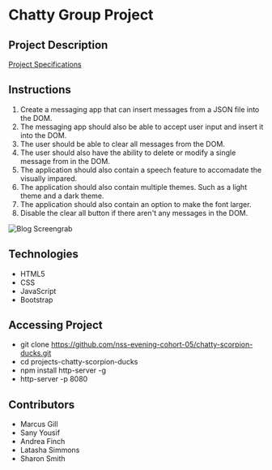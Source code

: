 # Chatty Group Project

## Project Description
[Project Specifications](https://github.com/nss-evening-cohort-05/chatty-scorpion-ducks/blob/master/instructions.md)

## Instructions
1. Create a messaging app that can insert messages from a JSON file into the DOM.
2. The messaging app should also be able to accept user input and insert it into the DOM.
3. The user should be able to clear all messages from the DOM.
4. The user should also have the ability to delete or modify a single message from in the DOM.
5. The application should also contain a speech feature to accomadate the visually impared.
6. The application should also contain multiple themes.  Such as a light theme and a dark theme.
7. The application should also contain an option to make the font larger.
8. Disable the clear all button if there aren't any messages in the DOM.

![Blog Screengrab](https://raw.githubusercontent.com/nss-evening-cohort-05/chatty-scorpion-ducks/ed6e47566f6e04a8b272b0cd0b3016fbe9bc39df/ScreenGrab.PNG)

## Technologies

- HTML5
- CSS
- JavaScript
- Bootstrap

## Accessing Project
- git clone https://github.com/nss-evening-cohort-05/chatty-scorpion-ducks.git
- cd projects-chatty-scorpion-ducks
- npm install http-server -g
- http-server -p 8080

## Contributors
- Marcus Gill
- Sany Yousif
- Andrea Finch
- Latasha Simmons
- Sharon Smith